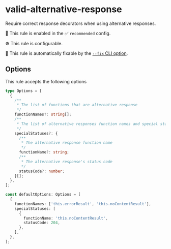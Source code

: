 # valid-alternative-response

Require correct response decorators when using alternative responses.

💼 This rule is enabled in the ✅ `recommended` config.

⚙️ This rule is configurable.

🔧 This rule is automatically fixable by the [`--fix` CLI option](https://eslint.org/docs/latest/user-guide/command-line-interface#--fix).

<!-- end auto-generated rule header -->

## Options

This rule accepts the following options

<!-- start custom auto-generated options codeblock -->

```ts
type Options = [
  {
    /**
     * The list of functions that are alternative response
     */
    functionNames?: string[];
    /**
     * The list of alternative responses function names and special statuses
     */
    specialStatuses?: {
      /**
       * The alternative response function name
       */
      functionName?: string;
      /**
       * The alternative response's status code
       */
      statusCode?: number;
    }[];
  },
];

const defaultOptions: Options = [
  {
    functionNames: ['this.errorResult', 'this.noContentResult'],
    specialStatuses: [
      {
        functionName: 'this.noContentResult',
        statusCode: 204,
      },
    ],
  },
];
```

<!-- end custom auto-generated options codeblock -->
